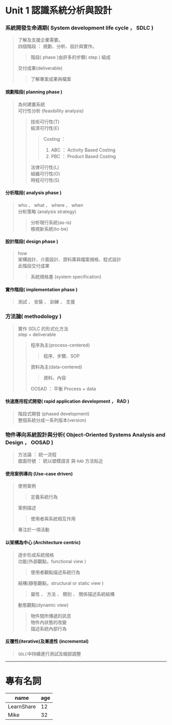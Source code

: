# Unit 1 認識系統分析與設計

### 系統開發生命週期( System development life cycle ， SDLC )

> 了解及支援企業需要。 <BR>
> 四個階段 ： 規劃、分析、設計與實作。
>
>> 階段( phase )由許多的步驟( step ) 組成
>
> 交付成果(deliverable)
>
>> 了解專案成果與檔案

#### 規劃階段( planning phase ) 

> 為何建置系統 <br>
> 可行性分析 (feasibility analysis) <br>
>
>> 技術可行性(T) <br>
>> 經濟可行性(E) <br>
>>
>>> Costing ： 
>>> 1. ABC ： Activity Based Costing
>>> 2. PBC ： Product Based Costing
>>
>> 法律可行性(L) <br>
>> 組織可行性(O) <br>
>> 時程可行性(S) <br>

#### 分析階段( analysis phase ) 

> who 、 what 、 where 、 when <br>
> 分析策略 (analysis strategy) 
>
>> 分析現行系統(as-is) <br>
>> 檢視新系統(to-be)

#### 設計階段( design phase ) 

> how <br>
> 架構設計、介面設計、資料庫與檔案規格、程式設計 <br>
> 此階段交付成果
>
>> 系統規格書 (system specification)

#### 實作階段( implementation phase ) 

> 測試 、 安裝 、 訓練 、 支援

### 方法論( methodology )

> 實作 SDLC 的形式化方法 <br>
> step + deliverable
>
>> 程序為主(process-centered)
>>
>>> 程序、步驟、SOP
>>
>> 資料為主(data-centered)
>>
>>> 資料、內容
>>
>> OOSAD ： 平衡 Process + data

#### 快速應用程式開發( rapid application development ， RAD )

> 階段式開發 (phased development) <br>
> 整個系統分成一系列版本(version)

### 物件導向系統設計與分析( Object-Oriented Systems Analysis and Design ， OOSAD )

> 方法論 ： 統一流程 <br>
> 圖面符號 ： 統以塑模語言
> 與 `RAD` 方法貼近

#### 使用案例導向 (Use-case driven)

> 使用案例
>
>> 定義系統行為
>
> 案例描述 
>
>> 使用者與系統相互作用
>
> 專注於一項活動

#### 以架構為中心 (Architecture centric)

> 逐步形成系統規格 <br>
> 功能(外部觀點，functional view )
>
>> 使用者觀點描述系統行為
>
> 結構(靜態觀點，structural or static view )
>
>> 屬性 、 方法 、 類別 、 關係描述系統結構
>
> 動態觀點(dynamic view)
>
>> 物件間所傳遞的訊息 <br>
>> 物件內狀態的改變 <br>
>> 描述系統內部行為

#### 反覆性(iterative)及漸進性 (incremental)

> `SDLC`中持續進行測試及細部調整
---
# 專有名詞

| name | age |
| ---- | --- |
| LearnShare | 12 |
| Mike |  32 |
